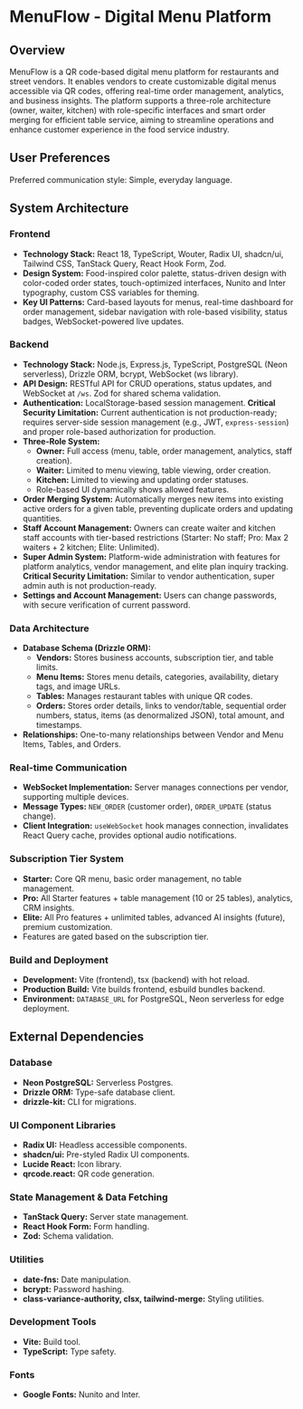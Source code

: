 # MenuFlow - Digital Menu Platform

## Overview
MenuFlow is a QR code-based digital menu platform for restaurants and street vendors. It enables vendors to create customizable digital menus accessible via QR codes, offering real-time order management, analytics, and business insights. The platform supports a three-role architecture (owner, waiter, kitchen) with role-specific interfaces and smart order merging for efficient table service, aiming to streamline operations and enhance customer experience in the food service industry.

## User Preferences
Preferred communication style: Simple, everyday language.

## System Architecture

### Frontend
- **Technology Stack:** React 18, TypeScript, Wouter, Radix UI, shadcn/ui, Tailwind CSS, TanStack Query, React Hook Form, Zod.
- **Design System:** Food-inspired color palette, status-driven design with color-coded order states, touch-optimized interfaces, Nunito and Inter typography, custom CSS variables for theming.
- **Key UI Patterns:** Card-based layouts for menus, real-time dashboard for order management, sidebar navigation with role-based visibility, status badges, WebSocket-powered live updates.

### Backend
- **Technology Stack:** Node.js, Express.js, TypeScript, PostgreSQL (Neon serverless), Drizzle ORM, bcrypt, WebSocket (ws library).
- **API Design:** RESTful API for CRUD operations, status updates, and WebSocket at `/ws`. Zod for shared schema validation.
- **Authentication:** LocalStorage-based session management. **Critical Security Limitation:** Current authentication is not production-ready; requires server-side session management (e.g., JWT, `express-session`) and proper role-based authorization for production.
- **Three-Role System:**
    - **Owner:** Full access (menu, table, order management, analytics, staff creation).
    - **Waiter:** Limited to menu viewing, table viewing, order creation.
    - **Kitchen:** Limited to viewing and updating order statuses.
    - Role-based UI dynamically shows allowed features.
- **Order Merging System:** Automatically merges new items into existing active orders for a given table, preventing duplicate orders and updating quantities.
- **Staff Account Management:** Owners can create waiter and kitchen staff accounts with tier-based restrictions (Starter: No staff; Pro: Max 2 waiters + 2 kitchen; Elite: Unlimited).
- **Super Admin System:** Platform-wide administration with features for platform analytics, vendor management, and elite plan inquiry tracking. **Critical Security Limitation:** Similar to vendor authentication, super admin auth is not production-ready.
- **Settings and Account Management:** Users can change passwords, with secure verification of current password.

### Data Architecture
- **Database Schema (Drizzle ORM):**
    - **Vendors:** Stores business accounts, subscription tier, and table limits.
    - **Menu Items:** Stores menu details, categories, availability, dietary tags, and image URLs.
    - **Tables:** Manages restaurant tables with unique QR codes.
    - **Orders:** Stores order details, links to vendor/table, sequential order numbers, status, items (as denormalized JSON), total amount, and timestamps.
- **Relationships:** One-to-many relationships between Vendor and Menu Items, Tables, and Orders.

### Real-time Communication
- **WebSocket Implementation:** Server manages connections per vendor, supporting multiple devices.
- **Message Types:** `NEW_ORDER` (customer order), `ORDER_UPDATE` (status change).
- **Client Integration:** `useWebSocket` hook manages connection, invalidates React Query cache, provides optional audio notifications.

### Subscription Tier System
- **Starter:** Core QR menu, basic order management, no table management.
- **Pro:** All Starter features + table management (10 or 25 tables), analytics, CRM insights.
- **Elite:** All Pro features + unlimited tables, advanced AI insights (future), premium customization.
- Features are gated based on the subscription tier.

### Build and Deployment
- **Development:** Vite (frontend), tsx (backend) with hot reload.
- **Production Build:** Vite builds frontend, esbuild bundles backend.
- **Environment:** `DATABASE_URL` for PostgreSQL, Neon serverless for edge deployment.

## External Dependencies

### Database
- **Neon PostgreSQL:** Serverless Postgres.
- **Drizzle ORM:** Type-safe database client.
- **drizzle-kit:** CLI for migrations.

### UI Component Libraries
- **Radix UI:** Headless accessible components.
- **shadcn/ui:** Pre-styled Radix UI components.
- **Lucide React:** Icon library.
- **qrcode.react:** QR code generation.

### State Management & Data Fetching
- **TanStack Query:** Server state management.
- **React Hook Form:** Form handling.
- **Zod:** Schema validation.

### Utilities
- **date-fns:** Date manipulation.
- **bcrypt:** Password hashing.
- **class-variance-authority, clsx, tailwind-merge:** Styling utilities.

### Development Tools
- **Vite:** Build tool.
- **TypeScript:** Type safety.

### Fonts
- **Google Fonts:** Nunito and Inter.